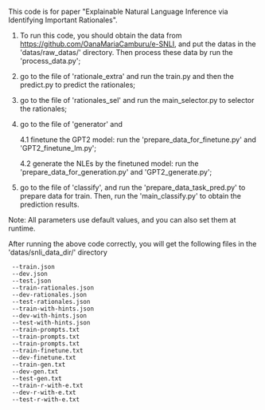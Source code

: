  This code is for paper "Explainable Natural Language Inference via Identifying Important Rationales". 
 
 1. To run this code, you should obtain the data from https://github.com/OanaMariaCamburu/e-SNLI, and put the datas in the 'datas/raw_datas/' directory. Then process these data by run the 'process_data.py';
 5. go to the file of 'rationale_extra' and run the train.py and then the predict.py to predict the rationales;
 6. go to the file of 'rationales_sel' and run the main_selector.py to selector the rationales;
 7. go to the file of 'generator' and 

 	4.1 finetune the GPT2 model: run the 'prepare_data_for_finetune.py' and 'GPT2_finetune_lm.py';
 	
 	4.2 generate the NLEs by the finetuned model: run the 'prepare_data_for_generation.py' and 'GPT2_generate.py';
   
 8. go to the file of 'classify', and run the 'prepare_data_task_pred.py' to prepare data for train. Then, run the 'main_classify.py' to obtain the prediction results.
 
Note: All parameters use default values, and you can also set them at runtime.

After running the above code correctly, you will get the following files in the 'datas/snli_data_dir/' directory

     --train.json
     --dev.json
     --test.json
     --train-rationales.json
     --dev-rationales.json
     --test-rationales.json
     --train-with-hints.json
     --dev-with-hints.json
     --test-with-hints.json
     --train-prompts.txt  
     --train-prompts.txt
     --train-prompts.txt
     --train-finetune.txt
     --dev-finetune.txt
     --train-gen.txt
     --dev-gen.txt
     --test-gen.txt
     --train-r-with-e.txt
     --dev-r-with-e.txt
     --test-r-with-e.txt
